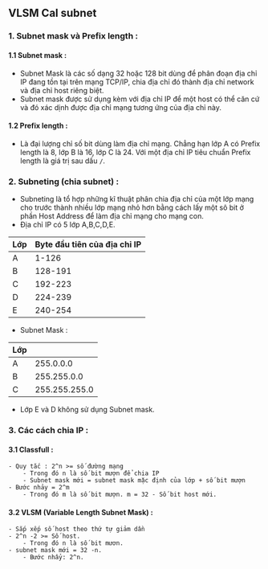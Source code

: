 ﻿## VLSM Cal subnet
### 1. Subnet mask và Prefix length :
#### 1.1 Subnet mask :
- Subnet Mask là các số dạng 32 hoặc 128 bit dùng để phân đoạn địa chỉ IP đang tồn tại trên mạng TCP/IP, chia địa chỉ đó thành địa chỉ network và địa chỉ host riêng biệt.
- Subnet mask được sử dụng kèm với địa chỉ IP để một host có thể căn cứ và đó xác dịnh được địa chỉ mạng tương ứng của địa chỉ này.
#### 1.2 Prefix length :
- Là đại lượng chỉ số bit dùng làm địa chỉ mạng. Chẳng hạn lớp A có Prefix length là 8, lớp B là 16, lớp C là 24. Với một địa chỉ IP tiêu chuẩn Prefix length là giá trị sau dấu `/`.
### 2. Subneting (chia subnet) :
- Subneting là tổ hợp những kĩ thuật phân chia địa chỉ của một lớp mạng cho trước thành nhiều lớp mạng nhỏ hơn bằng cách lấy một sô bit ở phần Host Address để làm địa chỉ mạng cho mạng con.
- Địa chỉ IP có 5 lớp A,B,C,D,E.

|Lớp |Byte đầu tiên của địa chỉ IP  |
|--|--|
|A  | 1-126 |
|B  |128-191  |
|C|192-223|
| D | 224-239 |
| E |240-254  |
- Subnet Mask :

| Lớp |  |
|--|--|
|A  |255.0.0.0  |
|B  |255.255.0.0  |
|C|255.255.255.0|
- Lớp E và D không sử dụng Subnet mask.

### 3. Các cách chia IP :
#### 3.1 Classfull :
	- Quy tắc : 2^n >= số đường mạng
		- Trong đó n là số bit mượn để chia IP
		- Subnet mask mới = subnet mask mặc định của lớp + số bit mượn
	- Bước nhảy = 2^m
		- Trong đó m là số bit mượn. m = 32 - Số bit host mới.
#### 3.2 VLSM (Variable Length Subnet Mask) :
	- Sắp xếp số host theo thứ tự giảm dần  
	- 2^n -2 >= Số host.  
		- Trong đó n là số bit mươn. 
	- subnet mask mới = 32 -n. 
		- Bước nhẩy: 2^n.





